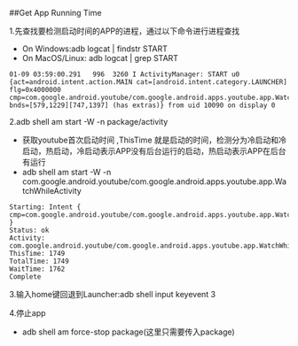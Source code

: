 ##Get App Running Time

1.先查找要检测启动时间的APP的进程，通过以下命令进行进程查找
* On Windows:adb logcat | findstr START
* On MacOS/Linux: adb logcat | grep START

```{r, engine='bash', count_lines}
01-09 03:59:00.291   996  3260 I ActivityManager: START u0 {act=android.intent.action.MAIN cat=[android.intent.category.LAUNCHER]
flg=0x4000000 cmp=com.google.android.youtube/com.google.android.apps.youtube.app.WatchWhileActivity
bnds=[579,1229][747,1397] (has extras)} from uid 10090 on display 0
```

2.adb shell am start -W -n package/activity
* 获取youtube首次启动时间 ,ThisTime 就是启动的时间，检测分为冷启动和冷启动，热启动，冷启动表示APP没有后台运行的启动，热启动表示APP在后台有运行
* adb shell am start -W -n com.google.android.youtube/com.google.android.apps.youtube.app.WatchWhileActivity


```{r, engine='bash', count_lines}
Starting: Intent { cmp=com.google.android.youtube/com.google.android.apps.youtube.app.WatchWhileActivity }
Status: ok
Activity: com.google.android.youtube/com.google.android.apps.youtube.app.WatchWhileActivity
ThisTime: 1749
TotalTime: 1749
WaitTime: 1762
Complete
```

3.输入home键回退到Launcher:adb shell input keyevent 3 

4.停止app
* adb shell am force-stop package(这里只需要传入package)

